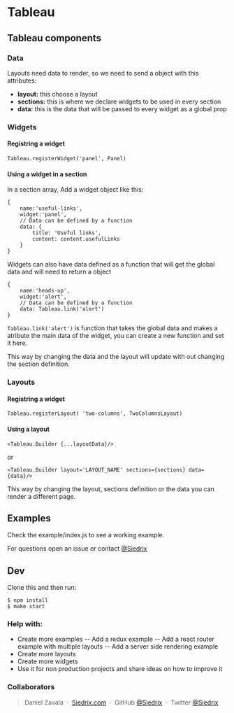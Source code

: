 # Tableau

## Tableau components

### Data

Layouts need data to render, so we need to send a object with this attributes:

- **layout:** this choose a layout 
- **sections:** this is where we declare widgets to be used in every section
- **data:** this is the data that will be passed to every widget as a global prop

### Widgets

#### Registring a widget

```
Tableau.registerWidget('panel', Panel)
```

#### Using a widget in a section

In a section array, Add a widget object like this:

```
{
	name:'useful-links',
	widget:'panel',
	// Data can be defined by a function
	data: {
		title: 'Useful links',
		content: content.usefulLinks
	}
}
```

Widgets can also have data defined as a function that will get the global data and will need to return a object

```
{
	name:'heads-up',
	widget:'alert',
	// Data can be defined by a function
	data: Tableau.link('alert')
}
```

`Tableau.link('alert')` is function that takes the global data and makes a atribute the main data of the widget, you can create a new function and set it here.

This way by changing the data and the layout will update with out changing the section definition.


### Layouts

#### Registring a widget
```
Tableau.registerLayout( 'two-columns', TwoColumnsLayout)
```

#### Using a layout

```
<Tableau.Builder {...layoutData}/>
```
or

```
<Tableau.Builder layout='LAYOUT_NAME' sections={sections} data={data}/>
```

This way by changing the layout, sections definition or the data you can render a different page.

## Examples

Check the example/index.js to see a working example.

For questions open an issue or contact [@Siedrix](https://github.com/siedrix)

## Dev

Clone this and then run:

```
$ npm install
$ make start
```

### Help with:

- Create more examples
-- Add a redux example
-- Add a react router example with multiple layouts
-- Add a server side rendering example
- Create more layouts
- Create more widgets
- Use it for non production projects and share ideas on how to improve it

### Collaborators

> Daniel Zavala &nbsp;&middot;&nbsp;
> [Siedrix.com](http://siedrix.com) &nbsp;&middot;&nbsp;
> GitHub [@Siedrix](https://github.com/siedrix) &nbsp;&middot;&nbsp;
> Twitter [@Siedrix](https://twitter.com/siedrix)


